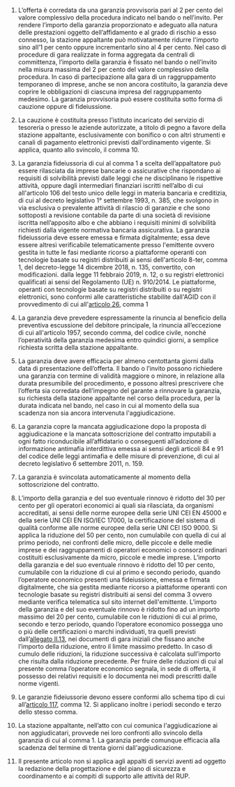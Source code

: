 1. L’offerta è corredata da una garanzia provvisoria pari al 2 per cento del valore complessivo della procedura indicato nel bando o nell’invito. Per rendere l’importo della garanzia proporzionato e adeguato alla natura delle prestazioni oggetto dell’affidamento e al grado di rischio a esso connesso, la stazione appaltante può motivatamente ridurre l'importo sino all’1 per cento oppure incrementarlo sino al 4 per cento. Nel caso di procedure di gara realizzate in forma aggregata da centrali di committenza, l’importo della garanzia è fissato nel bando o nell’invito nella misura massima del 2 per cento del valore complessivo della procedura. In caso di partecipazione alla gara di un raggruppamento temporaneo di imprese, anche se non ancora costituito, la garanzia deve coprire le obbligazioni di ciascuna impresa del raggruppamento medesimo. La garanzia provvisoria può essere costituita sotto forma di cauzione oppure di fideiussione.

2. La cauzione è costituita presso l’istituto incaricato del servizio di tesoreria o presso le aziende autorizzate, a titolo di pegno a favore della stazione appaltante, esclusivamente con bonifico o con altri strumenti e canali di pagamento elettronici previsti dall’ordinamento vigente. Si applica, quanto allo svincolo, il comma 10.

3. La garanzia fideiussoria di cui al comma 1 a scelta dell’appaltatore può essere rilasciata da imprese bancarie o assicurative che rispondano ai requisiti di solvibilità previsti dalle leggi che ne disciplinano le rispettive attività, oppure dagli intermediari finanziari iscritti nell’albo di cui all'articolo 106 del testo unico delle leggi in materia bancaria e creditizia, di cui al decreto legislativo 1° settembre 1993, n. 385, che svolgono in via esclusiva o prevalente attività di rilascio di garanzie e che sono sottoposti a revisione contabile da parte di una società di revisione iscritta nell’apposito albo e che abbiano i requisiti minimi di solvibilità richiesti dalla vigente normativa bancaria assicurativa. La garanzia fideiussoria deve essere emessa e firmata digitalmente; essa deve essere altresì verificabile telematicamente presso l'emittente ovvero gestita in tutte le fasi mediante ricorso a piattaforme operanti con tecnologie basate su registri distribuiti ai sensi dell'articolo 8-ter, comma 1, del decreto-legge 14 dicembre 2018, n. 135, convertito, con modificazioni. dalla legge 11 febbraio 2019, n. 12, o su registri elettronici qualificati ai sensi del Regolamento (UE) n. 910/2014. Le piattaforme, operanti con tecnologie basate su registri distribuiti o su registri elettronici, sono conformi alle caratteristiche stabilite dall'AGID con il provvedimento di cui all'[articolo 26](/index.html?article=articolo-26&version=2), comma 1

4. La garanzia deve prevedere espressamente la rinuncia al beneficio della preventiva escussione del debitore principale, la rinuncia all’eccezione di cui all'articolo 1957, secondo comma, del codice civile, nonché l’operatività della garanzia medesima entro quindici giorni, a semplice richiesta scritta della stazione appaltante.

5. La garanzia deve avere efficacia per almeno centottanta giorni dalla data di presentazione dell’offerta. Il bando o l’invito possono richiedere una garanzia con termine di validità maggiore o minore, in relazione alla durata presumibile del procedimento, e possono altresì prescrivere che l’offerta sia corredata dell’impegno del garante a rinnovare la garanzia, su richiesta della stazione appaltante nel corso della procedura, per la durata indicata nel bando, nel caso in cui al momento della sua scadenza non sia ancora intervenuta l'aggiudicazione.

6. La garanzia copre la mancata aggiudicazione dopo la proposta di aggiudicazione e la mancata sottoscrizione del contratto imputabili a ogni fatto riconducibile all’affidatario o conseguenti all’adozione di informazione antimafia interdittiva emessa ai sensi degli articoli 84 e 91 del codice delle leggi antimafia e delle misure di prevenzione, di cui al decreto legislativo 6 settembre 2011, n. 159.

7. La garanzia è svincolata automaticamente al momento della sottoscrizione del contratto.

8. L’importo della garanzia e del suo eventuale rinnovo è ridotto del 30 per cento per gli operatori economici ai quali sia rilasciata, da organismi accreditati, ai sensi delle norme europee della serie UNI CEI EN 45000 e della serie UNI CEI EN ISO/IEC 17000, la certificazione del sistema di qualità conforme alle norme europee della serie UNI CEI ISO 9000. Si applica la riduzione del 50 per cento, non cumulabile con quella di cui al primo periodo, nei confronti delle micro, delle piccole e delle medie imprese e dei raggruppamenti di operatori economici o consorzi ordinari costituiti esclusivamente da micro, piccole e medie imprese. L’importo della garanzia e del suo eventuale rinnovo è ridotto del 10 per cento, cumulabile con la riduzione di cui al primo e secondo periodo, quando l’operatore economico presenti una fideiussione, emessa e firmata digitalmente, che sia gestita mediante ricorso a piattaforme operanti con tecnologie basate su registri distribuiti ai sensi del comma 3 ovvero mediante verifica telematica sul sito internet dell'emittente. L’importo della garanzia e del suo eventuale rinnovo è ridotto fino ad un importo massimo del 20 per cento, cumulabile con le riduzioni di cui al primo, secondo e terzo periodo, quando l’operatore economico possegga uno o più delle certificazioni o marchi individuati, tra quelli previsti dall’[allegato II.13](/index.html?section=attachment-2-13&version=1), nei documenti di gara iniziali che fissano anche l’importo della riduzione, entro il limite massimo predetto. In caso di cumulo delle riduzioni, la riduzione successiva è calcolata sull’importo che risulta dalla riduzione precedente. Per fruire delle riduzioni di cui al presente comma l’operatore economico segnala, in sede di offerta, il possesso dei relativi requisiti e lo documenta nei modi prescritti dalle norme vigenti.

9. Le garanzie fideiussorie devono essere conformi allo schema tipo di cui all’[articolo 117](/index.html?article=articolo-117&version=1), comma 12. Si applicano inoltre i periodi secondo e terzo dello stesso comma.

10. La stazione appaltante, nell’atto con cui comunica l'aggiudicazione ai non aggiudicatari, provvede nei loro confronti allo svincolo della garanzia di cui al comma 1. La garanzia perde comunque efficacia alla scadenza del termine di trenta giorni dall'aggiudicazione.

11. Il presente articolo non si applica agli appalti di servizi aventi ad oggetto la redazione della progettazione e del piano di sicurezza e coordinamento e ai compiti di supporto alle attività del RUP.
